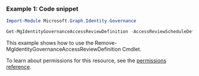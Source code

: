 ### Example 1: Code snippet

```powershellImport-Module Microsoft.Graph.Identity.Governance

Get-MgIdentityGovernanceAccessReviewDefinition -AccessReviewScheduleDefinitionId $accessReviewScheduleDefinitionId
```
This example shows how to use the Remove-MgIdentityGovernanceAccessReviewDefinition Cmdlet.
To learn about permissions for this resource, see the [permissions reference](/graph/permissions-reference).

